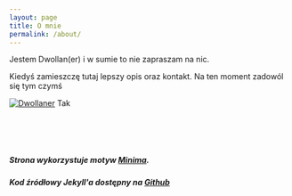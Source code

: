 ```yaml
---
layout: page
title: O mnie
permalink: /about/
---
```


Jestem Dwollan(er) i w sumie to nie zapraszam na nic.

Kiedyś zamieszczę tutaj lepszy opis oraz kontakt. Na ten moment zadowól się tym czymś

[![Dwollaner](https://avatars.githubusercontent.com/u/56686871?v=4)](https://github.com/Dwollaner) Tak

<br/>

<br/>

<br/>

##### Strona wykorzystuje motyw [Minima](https://github.com/jekyll/minima).

##### Kod źródłowy Jekyll'a dostępny na [Github](https://github.com/jekyll/jekyll)



